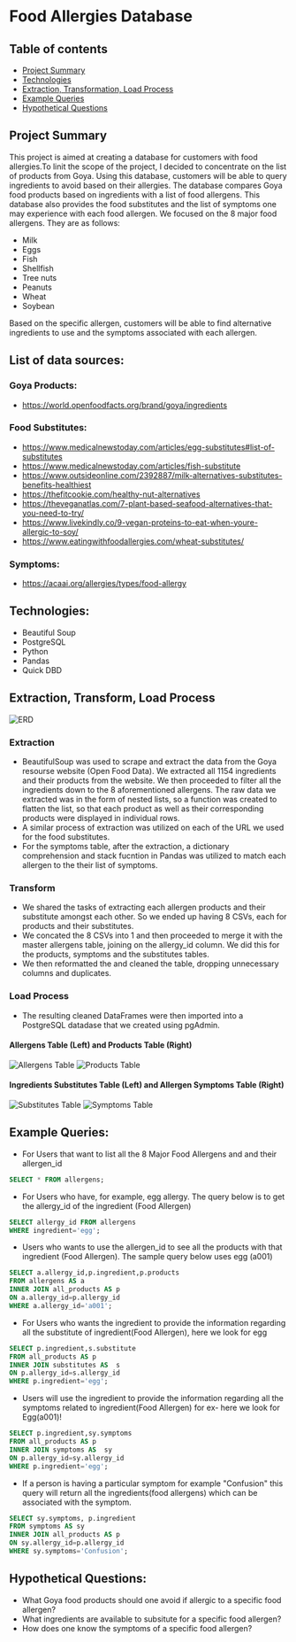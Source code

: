 # Food Allergies Database

## Table of contents
- [Project Summary](https://github.com/Andyjag91/Allergens-in-Goya-Food-Products-/blob/main/README.md#project-summary)
- [Technologies](https://github.com/Andyjag91/Allergens-in-Goya-Food-Products-/blob/main/README.md#technologies)
- [Extraction, Transformation, Load Process](https://github.com/Andyjag91/Allergens-in-Goya-Food-Products-/blob/main/README.md#extraction-transform-load-process)
- [Example Queries](https://github.com/Andyjag91/Allergens-in-Goya-Food-Products-/blob/main/README.md#example-queries)
- [Hypothetical Questions](https://github.com/Andyjag91/Allergens-in-Goya-Food-Products-/blob/main/README.md#hypothetical-questions)


## Project Summary

This project is aimed at creating a database for customers with food allergies.To linit the scope of the project, I decided to concentrate on the list of products from Goya. Using this database, customers will be able to query ingredients to avoid based on their allergies.  The database compares Goya food products based on ingredients with a list of food allergens. This database also provides the food substitutes and  the list of symptoms one may experience with each food allergen. We focused on the 8 major food allergens. They are as follows:
 - Milk 
 - Eggs
 - Fish
 - Shellfish 
 - Tree nuts
 - Peanuts
 - Wheat 
 - Soybean

Based on the specific allergen, customers will be able to find alternative ingredients to use and the symptoms associated with each allergen.

## List of data sources:
### Goya Products:
 - https://world.openfoodfacts.org/brand/goya/ingredients

### Food Substitutes:
 - https://www.medicalnewstoday.com/articles/egg-substitutes#list-of-substitutes
 - https://www.medicalnewstoday.com/articles/fish-substitute 
 - https://www.outsideonline.com/2392887/milk-alternatives-substitutes-benefits-healthiest
 - https://thefitcookie.com/healthy-nut-alternatives
 - https://theveganatlas.com/7-plant-based-seafood-alternatives-that-you-need-to-try/ 
 - https://www.livekindly.co/9-vegan-proteins-to-eat-when-youre-allergic-to-soy/ 
 - https://www.eatingwithfoodallergies.com/wheat-substitutes/

### Symptoms:
 - https://acaai.org/allergies/types/food-allergy

## Technologies:
 - Beautiful Soup
 - PostgreSQL
 - Python
 - Pandas
 - Quick DBD

## Extraction, Transform, Load Process
![ERD](https://github.com/Andyjag91/Allergens-in-Goya-Food-Products-/blob/main/images/QuickDBD-export%20(1).png)

### Extraction
 - BeautifulSoup was used to scrape and extract the data from the Goya resourse website (Open Food Data). We extracted all 1154 ingredients and their products from the website. We then proceeded to filter all the ingredients down to the 8 aforementioned allergens. The raw data we extracted was in the form of nested lists, so a function was created to flatten the list, so that each product as well as their corresponding products were displayed in individual rows.
 - A similar process of extraction was utilized on each of the URL we used for the food substitutes.
 - For the symptoms table, after the extraction, a dictionary comprehension and stack fucntion in Pandas was utilized to match each allergen to the their list of symptoms.

### Transform
 - We shared the tasks of extracting each allergen products and their substitute amongst each other. So we ended up having 8 CSVs, each for products and their substitutes.
 - We concated the 8 CSVs into 1 and then proceeded to merge it with the master allergens table, joining on the allergy_id column. We did this for the products, symptoms and the substitutes tables.
 - We then reformatted the and cleaned the table, dropping unnecessary columns and duplicates.

### Load Process
- The resulting cleaned DataFrames were then imported into a PostgreSQL datadase that we created using pgAdmin.

#### Allergens Table (Left) and Products Table (Right)
![Allergens Table](https://github.com/Andyjag91/Allergens-in-Goya-Food-Products-/blob/main/images/allergens_table.png) ![Products Table](https://github.com/Andyjag91/Allergens-in-Goya-Food-Products-/blob/main/images/products_table.png) 

#### Ingredients Substitutes Table (Left) and Allergen Symptoms Table (Right)
![Substitutes Table](https://github.com/Andyjag91/Allergens-in-Goya-Food-Products-/blob/main/images/substitutes_table.png) ![Symptoms Table](https://github.com/Andyjag91/Allergens-in-Goya-Food-Products-/blob/main/images/symptoms_table.png)

## Example Queries:
 - For Users that want to list all the 8 Major Food Allergens and and their allergen_id
```sql
SELECT * FROM allergens;
```
 - For Users who have, for example, egg allergy. The query below is to get the allergy_id of the ingredient (Food Allergen)
```sql
SELECT allergy_id FROM allergens
WHERE ingredient='egg';
```
 - Users who wants to use the allergen_id to see all the products with that ingredient (Food Allergen). The sample query below uses egg (a001) 
```sql
SELECT a.allergy_id,p.ingredient,p.products
FROM allergens AS a
INNER JOIN all_products AS p
ON a.allergy_id=p.allergy_id
WHERE a.allergy_id='a001';
```
 - For Users who wants the ingredient to provide the information regarding all the substitute of ingredient(Food Allergen), here we look for egg 
```sql
SELECT p.ingredient,s.substitute
FROM all_products AS p
INNER JOIN substitutes AS  s
ON p.allergy_id=s.allergy_id
WHERE p.ingredient='egg';
```
 - Users will use the ingredient to provide the information regarding all the symptoms related to ingredient(Food Allergen) for ex- here we look for Egg(a001)!
```sql
SELECT p.ingredient,sy.symptoms
FROM all_products AS p
INNER JOIN symptoms AS  sy
ON p.allergy_id=sy.allergy_id
WHERE p.ingredient='egg';
```
 - If a person is having a particular symptom for example "Confusion" this query will return all the ingredients(food allergens) which can be associated with the symptom. 
```sql
SELECT sy.symptoms, p.ingredient
FROM symptoms AS sy
INNER JOIN all_products AS p
ON sy.allergy_id=p.allergy_id
WHERE sy.symptoms='Confusion';
```

## Hypothetical Questions:
 - What Goya food products should one avoid if allergic to a specific food allergen?
 - What ingredients are available to subsitute for a specific food allergen?
 - How does one know the symptoms of a specific food allergen?
 

